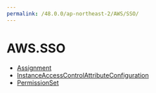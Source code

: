 ```yaml
---
permalink: /48.0.0/ap-northeast-2/AWS/SSO/
---
```


# AWS.SSO



* [Assignment](Assignment.md)
* [InstanceAccessControlAttributeConfiguration](InstanceAccessControlAttributeConfiguration.md)
* [PermissionSet](PermissionSet.md)